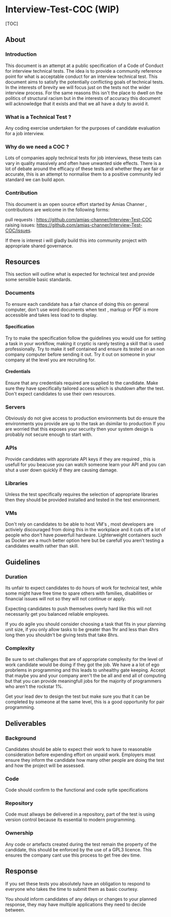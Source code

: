 # Interview-Test-COC   (WIP)

[TOC]

## About 

### Introduction

This document is an attempt at a public specification of a Code of Conduct for interview technical tests.  The idea is to provide a community reference point for what is acceptable conduct for an interview technical test. This document aims to satisfy the potentially conflicting goals of technical tests. In the interests of brevity we will focus just on the tests not the wider interview process. For the same reasons this isn't the place to dwell on the politics of structural racism but in the interests of accuracy this document will acknowledge that it exists and that we all have a duty to avoid it.

### What is a Technical Test ?

Any coding exercise undertaken for the purposes of candidate evaluation for a job interview.

### Why do we need a COC ?

Lots of companies apply technical tests for job interviews, these tests can vary in quality massively and often have unwanted side effects. There is a lot of debate around the efficacy of these tests and whether they are fair or accurate, this is an attempt to normalise them to a positive community led standard we can build apon.

### Contribution

This document is an open source effort started by Amias Channer , contributions are welcome in the following forms:

pull requests :  https://github.com/amias-channer/Interview-Test-COC 
raising issues:  https://github.com/amias-channer/Interview-Test-COC/issues.  

If there is interest i will gladly build this into community project with appropriate shared governance. 





## Resources 

This section will outline what is expected for technical test and provide some sensible basic standards.

### Documents

To ensure each candidate has a fair chance of doing this on general computer, don't use word documents when text , markup or PDF is more accessible and takes less load to to display.

#### Specification

Try to make the specification follow the guidelines you would use for setting a task in your workflow, making it cryptic is rarely testing a skill that is used professionally. Try to make it self contained and ensure its tested on an non company computer before sending it out. Try it out on someone in your company at the level you are recruiting for.

#### Credentials

Ensure that any credentials required are supplied to the candidate.  Make sure they have specifically tailored access which is shutdown after the test.
Don't expect candidates to use their own resources.

### Servers

Obviously do not give access to production environments but do ensure the environments you provide are up to the task an dsimilar to production 
If you are worried that this exposes your security then your system design is probably not secure enough to start with.

### APIs

Provide candidates with approriate API keys if they are required , this is usefull for you beacuse you can watch someone learn your API and you can shut a user down quickly if they are causing damage.  

### Libraries

Unless the test specifically requires the selection of appropriate libraries then they should be provided installed and tested in the test environment.

### VMs

Don't rely on candidates to be able to host VM's , most developers are activiely discouraged from doing this in the workplace and it cuts off a lot of people who don't have powerfull hardware. Lighterweight containers such as Docker are a much better option here but be carefull you aren't testing a candidates wealth rather than skill. 

## Guidelines

### Duration

Its unfair to expect candidates to do hours of work for technical test, while some might have free time to spare others with families, disabilities or financial issues will not so they will not continue or apply.

Expecting candidates to push themselves overly hard like this will not necessarily get you balanced reliable employees.

If you do agile you should consider choosing a task that fits in your planning unit size, if you only allow tasks to be greater than 1hr and less than 4hrs long then you shouldn't be giving tests that take 8hrs.

### Complexity

Be sure to set challenges that are of appropriate complexity for the level of work candidate would be doing if they got the job. We have a a lot of ego probrlems in programming and this leads to unhealthy gate keeping. Accept that maybe you and your company aren't the be all and end all of computing but that you can provide meaningfull jobs for the majority of programmers who aren't the rockstar 1%. 

Get your lead dev to design the test but make sure you that it can be completed by someone at the same level, this is a good opportunity for pair programming. 


## Deliverables

### Background

Candidates should be able to expect their work to have to reasonable consideration before expending  effort on unpaid work. Employers must ensure they inform the candidate how many other people are doing the test and how the project will be assessed. 

### Code

Code should confirm to the functional and code sytle specifications

### Repository

Code must allways be delivered in a repository, part of the test is using version control because its essential to modern programming.

### Ownership

Any code or artefacts created during the test remain the property of the candidate, this should be enforced by the use of a GPL3 licence. This ensures the company cant use this process to get free dev time. 

## Response

If you set these tests you absolutely have an obligation to respond to everyone who takes the time to submit them as basic courtesy. 

You should inform candidates of any delays or changes to your planned response, they may have multiple applications they need to decide between.


